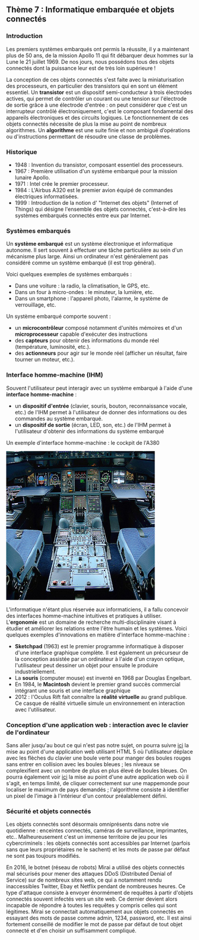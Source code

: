 ## Thème 7 : Informatique embarquée et objets connectés

### Introduction

Les premiers systèmes embarqués ont permis la réussite, il y a maintenant plus de 50 ans, de la mission Apollo 11 qui fit débarquer deux hommes sur la Lune le 21 juillet 1969. De nos jours, nous possédons tous des objets connectés dont la puissance leur est de très loin supérieure ! 

La conception de ces objets connectés s'est faite avec la miniaturisation des processeurs, en particulier des transistors qui en sont un élément essentiel. Un **transistor** est un dispositif semi-conducteur à trois électrodes actives, qui permet de contrôler un courant ou une tension sur l'électrode de sortie grâce à une électrode d'entrée : on peut considérer que c'est un interrupteur contrôlé électroniquement, c'est le composant fondamental des appareils électroniques et des circuits logiques. Le fonctionnement de ces objets connectés nécessite de plus la mise au point de nombreux algorithmes. Un **algorithme** est une suite finie et non ambiguë d’opérations ou d'instructions permettant de résoudre une classe de problèmes.


### Historique

- 1948 : Invention du transistor, composant essentiel des processeurs.
- 1967 : Première utilisation d'un système embarqué pour la mission lunaire Apollo.
- 1971 : Intel crée le premier processeur.
- 1984 : L'Airbus A320 est le premier avion équipé de commandes électriques informatisées.
- 1999 : Introduction de la notion d' "Internet des objets" (Internet of Things) qui désigne l'ensemble des objets connectés, c'est-à-dire les systèmes embarqués connectés entre eux par Internet.


### Systèmes embarqués

Un **système embarqué** est un système électronique et informatique autonome. Il sert souvent à effectuer une tâche particulière au sein d'un mécanisme plus large. Ainsi un ordinateur n'est généralement pas considéré comme un système embarqué (il est trop général).

Voici quelques exemples de systèmes embarqués : 

- Dans une voiture : la radio, la climatisation, le GPS, etc.
- Dans un four à micro-ondes : le minuteur, la lumière, etc.
- Dans un smartphone : l'appareil photo, l'alarme, le système de verrouillage, etc.

Un système embarqué comporte souvent : 

- un **microcontrôleur** composé notamment d'unités mémoires et d'un **microprocesseur** capable d'exécuter des instructions
- des **capteurs** pour obtenir des informations du monde réel (température, luminosité, etc.).
- des **actionneurs** pour agir sur le monde réel (afficher un résultat, faire tourner un moteur, etc.).

### Interface homme-machine (IHM)

Souvent l'utilisateur peut interagir avec un système embarqué à l'aide d'une **interface homme-machine** :

- un **dispositif d'entrée** (clavier, souris, bouton, reconnaissance vocale, etc.) de l'IHM permet à l'utilisateur de donner des informations ou des commandes au système embarqué.
- un **dispositif de sortie** (écran, LED, son, etc.) de l'IHM permet à l'utilisateur d'obtenir des informations du système embarqué

Un exemple d'interface homme-machine : le cockpit de l'A380 

<img width="400" height="400" src="Assets/cockpit.png">

L'informatique n'étant plus réservée aux informaticiens, il a fallu concevoir des interfaces homme-machine intuitives et pratiques à utiliser. L'**ergonomie** est un domaine de recherche multi-disciplinaire visant à étudier et améliorer les relations entre l'être humain et les systèmes.
Voici quelques exemples d'innovations en matière d'interface homme-machine :

- **Sketchpad** (1963) est le premier programme informatique à disposer d'une interface graphique complète. Il est également un précurseur de la conception assistée par un ordinateur à l'aide d'un crayon optique, l'utilisateur peut dessiner un objet pour ensuite le produire industriellement.
- La **souris** (computer mouse) est inventé en 1968 par Douglas Engelbart.
- En 1984, le **Macintosh** devient le premier grand succès commercial intégrant une souris et une interface graphique
- 2012 : l'Oculus Rift fait connaître la **réalité virtuelle** au grand publique. Ce casque de réalité virtuelle simule un environnement en interaction avec l'utilisateur.

 ### Conception d'une application web : interaction avec le clavier de l'ordinateur
 
 Sans aller jusqu'au bout ce qui n'est pas notre sujet, on pourra suivre [ici](http://isnangellier.alwaysdata.net/php/Projet_Gobble.html) la mise au point d'une application web utilisant HTML 5 où l'utilisateur déplace avec les flèches du clavier une boule verte pour manger des boules rouges sans entrer en collision avec les boules bleues ; les niveaux se complexifient avec un nombre de plus en plus élevé de boules bleues. 
On pourra également voir [ici](http://isnangellier.alwaysdata.net/php/Projet_carte.html) la mise au point d'une autre application web où il s'agit, en temps limité, de cliquer correctement sur une mappemonde pour localiser le maximum de pays demandés ; l'algorithme consiste à identifier un pixel de l'image à l'intérieur d'un contour préalablement défini.
 
 ### Sécurité et objets connectés
 
 Les objets connectés sont désormais omniprésents dans notre vie quotidienne : enceintes connectés, caméras de surveillance, imprimantes, etc.. Malheureusement c'est un immense territoire de jeu pour les cybercriminels : les objets connectés sont accessibles par Internet (parfois sans que leurs propriétaires ne le sachent) et les mots de passe par défaut ne sont pas toujours modifiés.
 
 En 2016, le botnet (réseau de robots) Mirai a utilisé des objets connectés mal sécurisés pour mener des attaques DDoS (Distributed Denial of Service) sur de nombreux sites web, ce qui a notamment rendu inaccessibles Twitter, Ebay et Netflix pendant de nombreuses heures. Ce type d'attaque consiste à envoyer énormément de requêtes à partir d'objets connectés souvent infectés vers un site web. Ce dernier devient alors incapable de répondre à toutes les requêtes y compris celles qui sont légitimes. Mirai se connectait automatiquement aux objets connectés en essayant des mots de passe comme admin, 1234, password, etc. Il est ainsi fortement conseillé de modifier le mot de passe par défaut de tout objet connecté et d'en choisir un suffisamment compliqué.
 